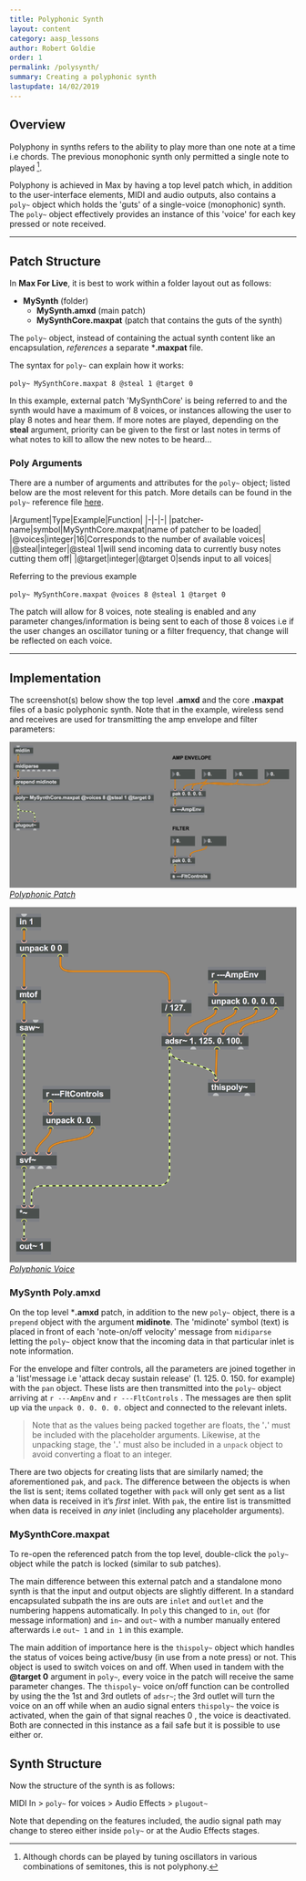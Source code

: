 ```yaml
---
title: Polyphonic Synth
layout: content
category: aasp_lessons
author: Robert Goldie
order: 1
permalink: /polysynth/
summary: Creating a polyphonic synth
lastupdate: 14/02/2019
---
```


## Overview
Polyphony in synths refers to the ability to play more than one note at a time i.e chords. The previous monophonic synth only permitted a single note to played [^poly].

Polyphony is achieved in Max by having a top level patch which, in addition to the user-interface elements, MIDI and audio outputs, also contains a `poly~` object which holds the 'guts' of a single-voice (monophonic) synth. The `poly~` object effectively provides an instance of this 'voice' for each key pressed or note received.

---

## Patch Structure

In **Max For Live**, it is best to work within a folder layout out as follows:

* **MySynth** (folder)
	* **MySynth.amxd** (main patch)
	* **MySynthCore.maxpat** (patch that contains the guts of the synth)

The `poly~` object, instead of containing the actual synth content like an encapsulation, *references* a separate ***.maxpat** file.

The syntax for `poly~` can explain how it works:

`poly~ MySynthCore.maxpat 8 @steal 1 @target 0`

In this example, external patch 'MySynthCore' is being referred to and the synth would have a maximum of 8 voices, or instances allowing the user to play 8 notes and hear them. If more notes are played, depending on the **steal** argument, priority can be given to the first or last notes in terms of what notes to kill to allow the new notes to be heard...

### Poly Arguments
There are a number of arguments and attributes for the `poly~` object; listed below are the most relevent for this patch. More details can be found in the `poly~` reference file [here](https://docs.cycling74.com/max7/maxobject/poly~).

|Argument|Type|Example|Function|
|-|-|-|
|patcher-name|symbol|MySynthCore.maxpat|name of patcher to be loaded|
|@voices|integer|16|Corresponds to the number of available voices|
|@steal|integer|@steal 1|will send incoming data to currently busy notes cutting them off|
|@target|integer|@target 0|sends input to all voices|

Referring to the previous example

`poly~ MySynthCore.maxpat @voices 8 @steal 1 @target 0`

The patch will allow for 8 voices, note stealing is enabled and any parameter changes/information is being sent to each of those 8 voices i.e if the user changes an oscillator tuning or a filter frequency, that change will be reflected on each voice.

---



## Implementation

The screenshot(s) below show the top level **.amxd** and the core **.maxpat** files of a basic polyphonic synth. Note that in the example, wireless send and receives are used for transmitting the amp envelope and filter parameters:

[![Polyphonic Patch](/assets/img/aasp_poly_01.png)*Polyphonic Patch*](/assets/img/aasp_poly_01.png)

[![Polyphonic Voice](/assets/img/aasp_poly_01b.png)*Polyphonic Voice*](/assets/img/aasp_poly_01b.png)


### MySynth Poly.amxd
On the top level ***.amxd** patch, in addition to the new `poly~` object, there is a `prepend` object with the argument **midinote**. The 'midinote' symbol (text) is placed in front of each 'note-on/off velocity' message from `midiparse` letting the `poly~` object know that the incoming data in that particular inlet is note information.

For the envelope and filter controls, all the parameters are joined together in a 'list'message i.e 'attack decay sustain release' (1. 125. 0. 150. for example) with the `pan` object. These lists are then transmitted into the `poly~` object arriving at `r ---AmpEnv` and `r ---FltControls` . The messages are then split up via the `unpack 0. 0. 0. 0.` object and connected to the relevant inlets.

>Note that as the values being packed together are floats, the '**.**' must be included with the placeholder arguments. Likewise, at the unpacking stage, the '**.**' must also be included in a `unpack` object to avoid converting a float to an integer.

There are two objects for creating lists that are similarly named; the aforementioned `pak`, and `pack`. The difference between the objects is when the list is sent; items collated together with `pack` will only get sent as a list when data is received in it’s *first* inlet. With `pak`, the entire list is transmitted when data is received in *any* inlet (including any placeholder arguments).

### MySynthCore.maxpat
To re-open the referenced patch from the top level, double-click the `poly~` object while the patch is locked (similar to sub patches).

The main difference between this external patch and a standalone mono synth is that the input and output objects are slightly different. In a standard encapsulated subpath the ins are outs are `inlet` and `outlet` and the numbering happens automatically. In `poly` this changed to `in`, `out` (for message information) and `in~` and `out~` with a number manually entered afterwards i.e `out~ 1` and `in 1` in this example.

The main addition of importance here is the `thispoly~` object which handles the status of voices being active/busy (in use from a note press) or not. This object is used to switch voices on and off. When used in tandem with the **@target 0** argument in `poly~`, every voice in the patch will receive the same parameter changes. The `thispoly~` voice on/off function can be controlled by using the the 1st and 3rd outlets of `adsr~`; the 3rd outlet will turn the voice on an off while when an audio signal enters `thispoly~` the voice is activated, when the gain of that signal reaches 0 , the voice is deactivated. Both are connected in this instance as a fail safe but it is possible to use either or.

## Synth Structure

Now the structure of the synth is as follows:

MIDI In > `poly~` for voices > Audio Effects > `plugout~`

Note that depending on the features included, the audio signal path may change to stereo either inside `poly~` or at the Audio Effects stages.


[^poly]:Although chords can be played by tuning oscillators in various combinations of semitones, this is not polyphony.

